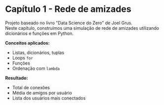 # Capítulo 1 - Rede de amizades

Projeto baseado no livro "Data Science do Zero" de Joel Grus.  
Neste capítulo, construímos uma simulação de rede de amizades utilizando dicionários e funções em Python.

**Conceitos aplicados:**
- Listas, dicionários, tuplas
- Loops `for`
- Funções
- Ordenação com `lambda`

**Resultado:**
- Total de conexões
- Média de amigos por usuário
- Lista dos usuários mais conectados
